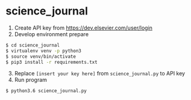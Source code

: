 # science_journal  
  

1. Create API key from https://dev.elsevier.com/user/login  
2. Develop environment prepare  
```bash
$ cd science_journal
$ virtualenv venv -p python3
$ source venv/bin/activate
$ pip3 install -r requirements.txt
```
3. Replace `[insert your key here]` from `science_journal.py` to API key  
4. Run program  
```bash
$ python3.6 science_journal.py
```
